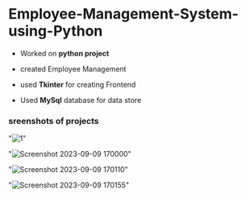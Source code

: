 # Employee-Management-System-using-Python

-  Worked on **python project**

-  created Employee Management

-  used **Tkinter** for creating Frontend 

-  Used **MySql** database for data store

### sreenshots of projects


"![1](https://github.com/RushiShinde09/Employee-Management-System-using-Python/assets/144530454/fbb28736-1dbf-4255-85c0-ae8fdddd88bf)"

"![Screenshot 2023-09-09 170000](https://github.com/RushiShinde09/Employee-Management-System-using-Python/assets/144530454/bef2aa55-29e8-4c96-9150-faa74c314405)"

"![Screenshot 2023-09-09 170110](https://github.com/RushiShinde09/Employee-Management-System-using-Python/assets/144530454/5da3c57d-40e5-4060-8b7c-4e9a39d5ddbb)"

"![Screenshot 2023-09-09 170155](https://github.com/RushiShinde09/Employee-Management-System-using-Python/assets/144530454/053fd3a0-43a4-4dc2-85ab-d0a78cc26f9e)"

